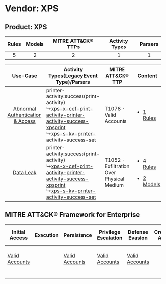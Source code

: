 Vendor: XPS
===========
Product: XPS
------------
| Rules | Models | MITRE ATT&CK® TTPs | Activity Types | Parsers |
|:-----:|:------:|:------------------:|:--------------:|:-------:|
|   5   |   2    |         2          |       1        |    1    |

|    Use-Case    | Activity Types(Legacy Event Type)/Parsers    | MITRE ATT&CK® TTP    | Content    |
|:----:| ---- | ---- | ---- |
| [Abnormal Authentication & Access](../../../UseCases/uc_abnormal_authentication_&_access.md) |  printer-activity:success(print-activity)<br> ↳[xps-x-cef-print-activity-printer-activity-success-xpsprint](Ps/pC_xpsxcefprintactivityprinteractivitysuccessxpsprint.md)<br> ↳[xps-s-kv-printer-activity-success-set](Ps/pC_xpsskvprinteractivitysuccessset.md)<br> | T1078 - Valid Accounts<br>    | [<ul><li>1 Rules</li></ul>](RM/r_m_xps_xps_Abnormal_Authentication_&_Access.md)    |
|    [Data Leak](../../../UseCases/uc_data_leak.md)    |  printer-activity:success(print-activity)<br> ↳[xps-x-cef-print-activity-printer-activity-success-xpsprint](Ps/pC_xpsxcefprintactivityprinteractivitysuccessxpsprint.md)<br> ↳[xps-s-kv-printer-activity-success-set](Ps/pC_xpsskvprinteractivitysuccessset.md)<br> | T1052 - Exfiltration Over Physical Medium<br> | [<ul><li>4 Rules</li></ul><ul><li>2 Models</li></ul>](RM/r_m_xps_xps_Data_Leak.md) |

MITRE ATT&CK® Framework for Enterprise
--------------------------------------
| Initial Access                                                      | Execution | Persistence                                                         | Privilege Escalation                                                | Defense Evasion                                                     | Credential Access | Discovery | Lateral Movement | Collection | Command and Control | Exfiltration                                                                           | Impact |
| ------------------------------------------------------------------- | --------- | ------------------------------------------------------------------- | ------------------------------------------------------------------- | ------------------------------------------------------------------- | ----------------- | --------- | ---------------- | ---------- | ------------------- | -------------------------------------------------------------------------------------- | ------ |
| [Valid Accounts](https://attack.mitre.org/techniques/T1078)<br><br> |           | [Valid Accounts](https://attack.mitre.org/techniques/T1078)<br><br> | [Valid Accounts](https://attack.mitre.org/techniques/T1078)<br><br> | [Valid Accounts](https://attack.mitre.org/techniques/T1078)<br><br> |                   |           |                  |            |                     | [Exfiltration Over Physical Medium](https://attack.mitre.org/techniques/T1052)<br><br> |        |